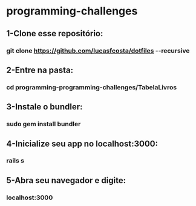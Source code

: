 # programming-challenges

## 1-Clone esse repositório:
### git clone https://github.com/lucasfcosta/dotfiles --recursive
## 2-Entre na pasta:
### cd programming-programming-challenges/TabelaLivros
## 3-Instale o bundler:
### sudo gem install bundler
## 4-Inicialize seu app no localhost:3000:
### rails s
## 5-Abra seu navegador e digite:
### localhost:3000
